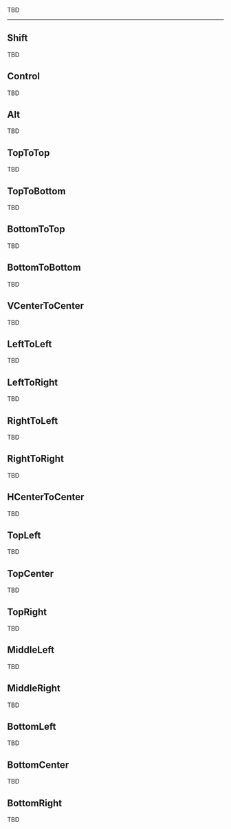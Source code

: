TBD

___

## Shift

TBD

## Control

TBD

## Alt

TBD

## TopToTop

TBD

## TopToBottom

TBD

## BottomToTop

TBD

## BottomToBottom

TBD

## VCenterToCenter

TBD

## LeftToLeft

TBD

## LeftToRight

TBD

## RightToLeft

TBD

## RightToRight

TBD

## HCenterToCenter

TBD

## TopLeft

TBD

## TopCenter

TBD

## TopRight

TBD

## MiddleLeft

TBD

## MiddleRight

TBD

## BottomLeft

TBD

## BottomCenter

TBD

## BottomRight

TBD